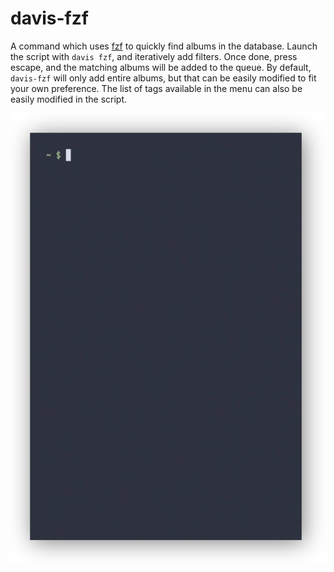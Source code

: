 # davis-fzf

A command which uses [fzf](https://github.com/junegunn/fzf) to quickly find
albums in the database. Launch the script with `davis fzf`, and iteratively add
filters. Once done, press escape, and the matching albums will be added to the
queue. By default, `davis-fzf` will only add entire albums, but that can be
easily modified to fit your own preference. The list of tags available in the
menu can also be easily modified in the script.

![fzf screencast](../../scrots/fzf.webp)

